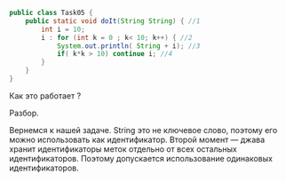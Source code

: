 ````java
public class Task05 {
    public static void doIt(String String) { //1
        int i = 10;
        i : for (int k = 0 ; k< 10; k++) { //2
            System.out.println( String + i); //3
            if( k*k > 10) continue i; //4
        }
    }
}
````
Как это работает ?

Разбор.

Вернемся к нашей задаче. 
String это не ключевое слово, поэтому его можно использовать как идентификатор. 
Второй момент — джава хранит идентификаторы меток отдельно от всех остальных идентификаторов.
Поэтому допускается использование одинаковых идентификаторов.